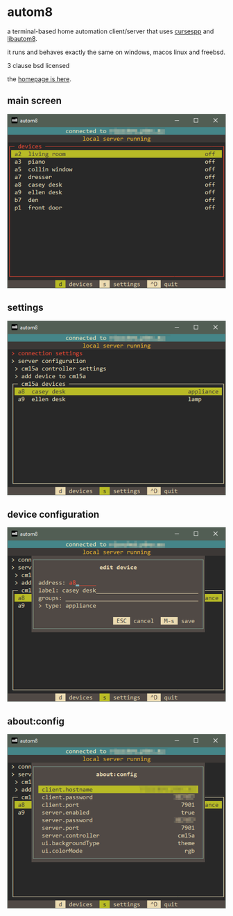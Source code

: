 # autom8
a terminal-based home automation client/server that uses [cursespp](https://github.com/clangen/cursespp) and [libautom8](https://github.com/clangen/autom8/tree/master/libautom8). 

it runs and behaves exactly the same on windows, macos linux and freebsd.

3 clause bsd licensed

the [homepage is here](https://autom8.io).

## main screen

![main screen](https://raw.githubusercontent.com/clangen/clangen-projects-static/master/autom8/screenshots/autom8_curses_01.png)

## settings

![settings](https://raw.githubusercontent.com/clangen/clangen-projects-static/master/autom8/screenshots/autom8_curses_02.png)

## device configuration

![device configuration screen](https://raw.githubusercontent.com/clangen/clangen-projects-static/master/autom8/screenshots/autom8_curses_04.png)

## about:config

![about:config](https://raw.githubusercontent.com/clangen/clangen-projects-static/master/autom8/screenshots/autom8_curses_03.png)
